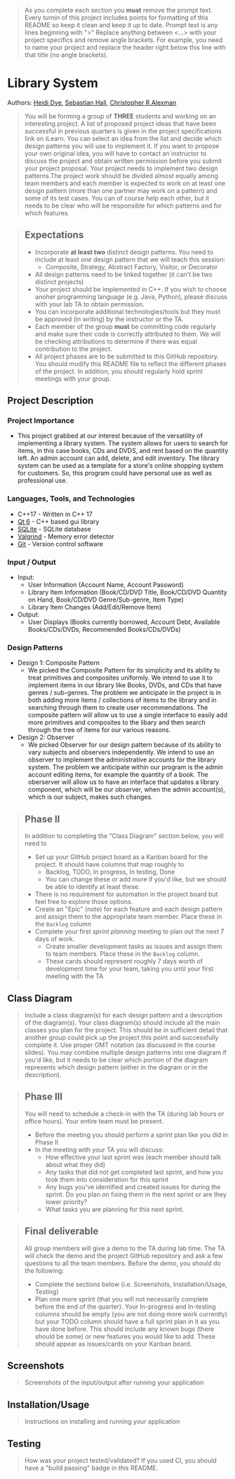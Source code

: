  > As you complete each section you **must** remove the prompt text. Every *turnin* of this project includes points for formatting of this README so keep it clean and keep it up to date. 
 > Prompt text is any lines beginning with "\>"
 > Replace anything between \<...\> with your project specifics and remove angle brackets. For example, you need to name your project and replace the header right below this line with that title (no angle brackets). 
# Library System
Authors: [Heidi Dye](https://github.com/umustdye), [Sebastian Hall](https://github.com/Sebastian-Hall), [Christopher R Alexman](https://github.com/ChristopherCE)
 
 > You will be forming a group of **THREE** students and working on an interesting project. A list of proposed project ideas that have been successful in previous quarters is given in the project specifications link on iLearn. You can select an idea from the list and decide which design patterns you will use to implement it. If you want to propose your own original idea, you will have to contact an instructor to discuss the project and obtain written permission before you submit your project proposal. Your project needs to implement two design patterns.The project work should be divided almost equally among team members and each member is expected to work on at least one design pattern (more than one partner may work on a pattern) and some of its test cases. You can of course help each other, but it needs to be clear who will be responsible for which patterns and for which features.
 
 > ## Expectations
 > * Incorporate **at least two** distinct design patterns. You need to include at least *one* design pattern that we will teach this session:
 >   * Composite, Strategy, Abstract Factory, Visitor, or Decorator
 > * All design patterns need to be linked together (it can't be two distinct projects)
 > * Your project should be implemented in C++. If you wish to choose anoher programming language (e.g. Java, Python), please discuss with your lab TA to obtain permission.
 > * You can incorporate additional technologies/tools but they must be approved (in writing) by the instructor or the TA.
 > * Each member of the group **must** be committing code regularly and make sure their code is correctly attributed to them. We will be checking attributions to determine if there was equal contribution to the project.
> * All project phases are to be submitted to this GitHub repository. You should modify this README file to reflect the different phases of the project. In addition, you should regularly hold sprint meetings with your group.

## Project Description
### Project Importance
  - This project grabbed at our interest because of the versatility of implementing a library system. The system allows for users to search for items, in this case books, CDs and DVDS, and rent based on the quantity left. An admin account can add, delete, and edit inventory. The library system can be used as a template for a store's online shopping system for customers. So, this program could have personal use as well as professional use.
  
### Languages, Tools, and Technologies
  - C++17 - Written in C++ 17
  - [Qt 6](https://www.qt.io/product/qt6) - C++ based gui library
  - [SQLite](https://sqlite.org/index.html) - SQLite database
  - [Valgrind](https://www.valgrind.org/) - Memory error detector
  - [Git](https://github.com) - Version control software
  
### Input / Output
  - Input: 
    - User Information (Account Name, Account Password)
    - Library Item Information (Book/CD/DVD Title, Book/CD/DVD Quantity on Hand, Book/CD/DVD Genre/Sub-genre, Item Type)
    - Library Item Changes (Add/Edit/Remove Item)
  - Output: 
    - User Displays (Books currently borrowed, Account Debt, Available Books/CDs/DVDs, Recommended Books/CDs/DVDs)

### Design Patterns
  - Design 1: Composite Pattern
    - We picked the Composite Pattern for its simplicity and its ability to treat primitives and composites uniformly. We intend to use it to implement items in our library like Books, DVDs, and CDs that have genres / sub-genres. The problem we anticipate in the project is in both adding more items / collections of items to the library and in searching through them to create user recommendations. The composite pattern will allow us to use a single interface to easily add more primitives and composites to the libary and then search through the tree of items for our various reasons. 
  - Design 2: Observer
    - We picked Observer for our design pattern because of its ability to vary subjects and observers independently. We intend to use an observer to implement the administrative accounts for the library system. The problem we anticipate within our program is the admin account editing items, for example the quantity of a book. The oberserver will allow us to have an interface that updates a library component, which will be our observer, when the admin account(s), which is our subject, makes such changes. 

 > ## Phase II
 > In addition to completing the "Class Diagram" section below, you will need to 
 > * Set up your GitHub project board as a Kanban board for the project. It should have columns that map roughly to 
 >   * Backlog, TODO, In progress, In testing, Done
 >   * You can change these or add more if you'd like, but we should be able to identify at least these.
 > * There is no requirement for automation in the project board but feel free to explore those options.
 > * Create an "Epic" (note) for each feature and each design pattern and assign them to the appropriate team member. Place these in the `Backlog` column
 > * Complete your first *sprint planning* meeting to plan out the next 7 days of work.
 >   * Create smaller development tasks as issues and assign them to team members. Place these in the `Backlog` column.
 >   * These cards should represent roughly 7 days worth of development time for your team, taking you until your first meeting with the TA
## Class Diagram
 > Include a class diagram(s) for each design pattern and a description of the diagram(s). Your class diagram(s) should include all the main classes you plan for the project. This should be in sufficient detail that another group could pick up the project this point and successfully complete it. Use proper OMT notation (as discussed in the course slides). You may combine multiple design patterns into one diagram if you'd like, but it needs to be clear which portion of the diagram represents which design pattern (either in the diagram or in the description). 
 
 > ## Phase III
 > You will need to schedule a check-in with the TA (during lab hours or office hours). Your entire team must be present. 
 > * Before the meeting you should perform a sprint plan like you did in Phase II
 > * In the meeting with your TA you will discuss: 
 >   - How effective your last sprint was (each member should talk about what they did)
 >   - Any tasks that did not get completed last sprint, and how you took them into consideration for this sprint
 >   - Any bugs you've identified and created issues for during the sprint. Do you plan on fixing them in the next sprint or are they lower priority?
 >   - What tasks you are planning for this next sprint.

 > ## Final deliverable
 > All group members will give a demo to the TA during lab time. The TA will check the demo and the project GitHub repository and ask a few questions to all the team members. 
 > Before the demo, you should do the following:
 > * Complete the sections below (i.e. Screenshots, Installation/Usage, Testing)
 > * Plan one more sprint (that you will not necessarily complete before the end of the quarter). Your In-progress and In-testing columns should be empty (you are not doing more work currently) but your TODO column should have a full sprint plan in it as you have done before. This should include any known bugs (there should be some) or new features you would like to add. These should appear as issues/cards on your Kanban board. 
 
 ## Screenshots
 > Screenshots of the input/output after running your application
 ## Installation/Usage
 > Instructions on installing and running your application
 ## Testing
 > How was your project tested/validated? If you used CI, you should have a "build passing" badge in this README.
 

